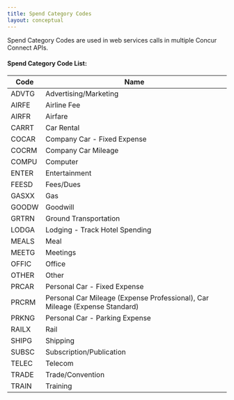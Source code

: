 ```yaml
---
title: Spend Category Codes 
layout: conceptual
---
```





Spend Category Codes are used in web services calls in multiple Concur Connect APIs.

####  Spend Category Code List:


|  Code |  Name |
| ----- |------|
|  ADVTG |  Advertising/Marketing |
|  AIRFE |  Airline Fee |
|  AIRFR |  Airfare |
|  CARRT |  Car Rental |
|  COCAR |  Company Car - Fixed Expense |
|  COCRM |  Company Car Mileage |
|  COMPU |  Computer |
|  ENTER |  Entertainment |
|  FEESD |  Fees/Dues |
|  GASXX |  Gas |
|  GOODW |  Goodwill |
|  GRTRN |  Ground Transportation |
|  LODGA |  Lodging - Track Hotel Spending |
|  MEALS |  Meal |
|  MEETG |  Meetings |
|  OFFIC |  Office |
|  OTHER |  Other |
|  PRCAR |  Personal Car - Fixed Expense |
|  PRCRM |  Personal Car Mileage (Expense Professional), Car Mileage (Expense Standard) |
|  PRKNG |  Personal Car - Parking Expense |
|  RAILX |  Rail |
|  SHIPG |  Shipping |
|  SUBSC |  Subscription/Publication |
|  TELEC |  Telecom |
|  TRADE |  Trade/Convention |
|  TRAIN |  Training |
